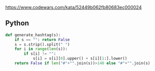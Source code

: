 https://www.codewars.com/kata/52449b062fb80683ec000024

## Python
```python
def generate_hashtag(s):
    if s == "": return False
    s = s.strip().split(" ")
    for i in range(len(s)):
        if s[i] != "":
            s[i] = s[i][0].upper() + s[i][1:].lower()
    return False if len("#"+"".join(s))>140 else "#"+"".join(s)
```